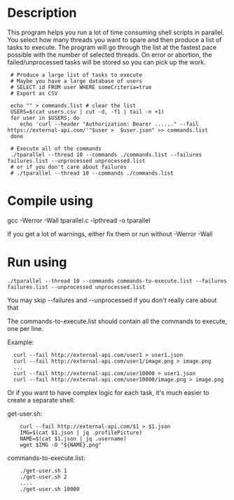 # Description

This program helps you run a lot of time consuming shell scripts in
parallel. You select how many threads you want to spare and then
produce a list of tasks to execute. The program will go through the
list at the fastest pace possible with the number of selected threads.
On error or abortion, the failed/unprocessed tasks will be stored so
you can pick up the work.

```
 # Produce a large list of tasks to execute
 # Maybe you have a large database of users
 # SELECT id FROM user WHERE someCriteria=true
 # Export as CSV

 echo "" > commands.list # clear the list
 USERS=$(cat users.csv | cut -d, -f1 | tail -n +1)
 for user in $USERS; do
    echo 'curl --header "Authorization: Bearer ......" --fail https://external-api.com/'"$user >  $user.json" >> commands.list
 done

 # Execute all of the commands
 ./tparallel --thread 10 --commands ./commands.list --failures failures.list --unprocessed unprocessed.list
 # or if you don't care about failures
 # ./tparallel --thread 10 --commands ./commands.list
```

# Compile using
gcc -Werror -Wall tparallel.c -lpthread -o tparallel

If you get a lot of warnings, either fix them or run without -Werror -Wall

# Run using

```
./tparallel --thread 10 --commands commands-to-execute.list --failures failures.list --unprocessed unprocessed.list
```

You may skip --failures and --unprocessed if you don't really care about that

The commands-to-execute.list should contain all the commands to execute, one per line.

Example:
```
  curl --fail http://external-api.com/user1 > user1.json
  curl --fail http://external-api.com/user1/image.png > image.png
  ...
  curl --fail http://external-api.com/user10000 > user1.json
  curl --fail http://external-api.com/user10000/image.png > image.png
```

Or if you want to have complex logic for each task, it's much easier to create a separate shell:

get-user.sh:
```
    curl --fail http://external-api.com/$1 > $1.json
    IMG=$(cat $1.json | jq .profilePicture)
    NAME=$(cat $1.json | jq .username)
    wget $IMG -O "${NAME}.png"
```

commands-to-execute.list:
```
    ./get-user.sh 1
    ./get-user.sh 2
    ....
    ./get-user.sh 10000
```